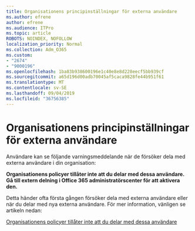 ```yaml
---
title: Organisationens principinställningar för externa användare
ms.author: efrene
author: efrene
ms.audience: ITPro
ms.topic: article
ROBOTS: NOINDEX, NOFOLLOW
localization_priority: Normal
ms.collection: Adm_O365
ms.custom:
- "2674"
- "9000196"
ms.openlocfilehash: 1ba83b938600196e1c40e8e8d228eecf5bb939cf
ms.sourcegitcommit: a65d196d00adb70045af5caca9828fe44b951f61
ms.translationtype: MT
ms.contentlocale: sv-SE
ms.lasthandoff: 09/04/2019
ms.locfileid: "36756385"
---
```

# <a name="organization-policy-settings-for-external-users"></a>Organisationens principinställningar för externa användare

Användare kan se följande varningsmeddelande när de försöker dela med externa användare i din organisation: 

   **Organisationens policyer tillåter inte att du delar med dessa användare. Gå till extern delning i Office 365 administratörscenter för att aktivera den.** 

Detta händer ofta första gången försöker dela med externa användare eller när du delar med nya externa användare. För mer information, vänligen se artikeln nedan:

[Organisationens policyer tillåter inte att du delar med dessa användare](https://docs.microsoft.com/sharepoint/support/administration/organization-policies-do-not-allow-you-to-share-with-users-error)







